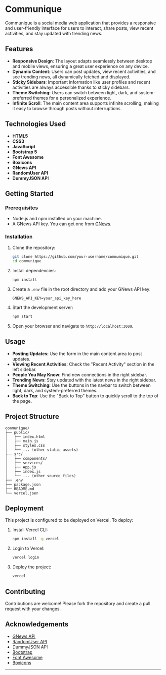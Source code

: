 # Communique

Communique is a social media web application that provides a responsive and user-friendly interface for users to interact, share posts, view recent activities, and stay updated with trending news.

## Features

- **Responsive Design**: The layout adapts seamlessly between desktop and mobile views, ensuring a great user experience on any device.
- **Dynamic Content**: Users can post updates, view recent activities, and see trending news, all dynamically fetched and displayed.
- **Sticky Sidebars**: Important information like user profiles and recent activities are always accessible thanks to sticky sidebars.
- **Theme Switching**: Users can switch between light, dark, and system-preferred themes for a personalized experience.
- **Infinite Scroll**: The main content area supports infinite scrolling, making it easy to browse through posts without interruptions.

## Technologies Used

- **HTML5**
- **CSS3**
- **JavaScript**
- **Bootstrap 5**
- **Font Awesome**
- **Boxicons**
- **GNews API**
- **RandomUser API**
- **DummyJSON API**



## Getting Started





### Prerequisites

- Node.js and npm installed on your machine.
- A GNews API key. You can get one from [GNews](https://gnews.io/).

### Installation

1. Clone the repository:
   ```sh
   git clone https://github.com/your-username/communique.git
   cd communique
   ```

2. Install dependencies:
   ```sh
   npm install
   ```

3. Create a `.env` file in the root directory and add your GNews API key:
   ```env
   GNEWS_API_KEY=your_api_key_here
   ```

4. Start the development server:
   ```sh
   npm start
   ```

5. Open your browser and navigate to `http://localhost:3000`.

## Usage

- **Posting Updates**: Use the form in the main content area to post updates.
- **Viewing Recent Activities**: Check the "Recent Activity" section in the left sidebar.
- **People You May Know**: Find new connections in the right sidebar.
- **Trending News**: Stay updated with the latest news in the right sidebar.
- **Theme Switching**: Use the buttons in the navbar to switch between light, dark, and system-preferred themes.
- **Back to Top**: Use the "Back to Top" button to quickly scroll to the top of the page.

## Project Structure

```plaintext
communique/
├── public/
│   ├── index.html
│   ├── main.js
│   ├── styles.css
│   └── ... (other static assets)
├── src/
│   ├── components/
│   ├── services/
│   ├── App.js
│   ├── index.js
│   └── ... (other source files)
├── .env
├── package.json
├── README.md
└── vercel.json
```

## Deployment

This project is configured to be deployed on Vercel. To deploy:

1. Install Vercel CLI:
   ```sh
   npm install -g vercel
   ```

2. Login to Vercel:
   ```sh
   vercel login
   ```

3. Deploy the project:
   ```sh
   vercel
   ```

## Contributing

Contributions are welcome! Please fork the repository and create a pull request with your changes.

## Acknowledgements

- [GNews API](https://gnews.io/)
- [RandomUser API](https://randomuser.me/)
- [DummyJSON API](https://dummyjson.com/)
- [Bootstrap](https://getbootstrap.com/)
- [Font Awesome](https://fontawesome.com/)
- [Boxicons](https://boxicons.com/)

---
